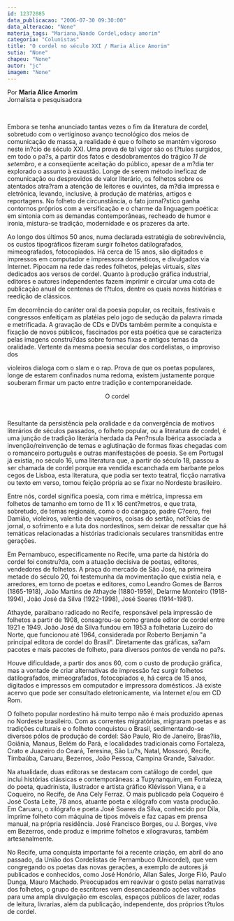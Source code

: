 ```yaml
---
id: 12372085
data_publicacao: "2006-07-30 09:30:00"
data_alteracao: "None"
materia_tags: "Mariana,Nando Cordel,odacy amorim"
categoria: "Colunistas"
title: "O cordel no século XXI / Maria Alice Amorim"
sutia: "None"
chapeu: "None"
autor: "jc"
imagem: "None"
---
```

<p>Por <strong>Maria Alice Amorim</strong><br />Jornalista e pesquisadora</p>
<p>&nbsp;<br /></p>
<p align="left">Embora se tenha anunciado tantas vezes o fim da literatura de cordel, sobretudo com o vertiginoso avan&ccedil;o tecnol&oacute;gico dos meios de comunica&ccedil;&atilde;o de massa, a realidade &eacute; que o folheto se mant&eacute;m vigoroso neste in?cio de s&eacute;culo XXI. Uma prova de tal vigor s&atilde;o os t?tulos surgidos, em todo o pa?s, a partir dos fatos e desdobramentos do tr&aacute;gico <em>11 de setembro</em>, e a conseq&uuml;ente aceita&ccedil;&atilde;o do p&uacute;blico, apesar de a m?dia ter explorado o assunto &agrave; exaust&atilde;o. Longe de serem m&eacute;todo ineficaz de comunica&ccedil;&atilde;o ou desprovidos de valor liter&aacute;rio, os folhetos sobre os atentados atra?ram a aten&ccedil;&atilde;o de leitores e ouvintes, da m?dia impressa e eletr&ocirc;nica, levando, inclusive, &agrave; produ&ccedil;&atilde;o de mat&eacute;rias, artigos e reportagens. No folheto de circunst&acirc;ncia, o fato jornal?stico ganha contornos pr&oacute;prios com a versifica&ccedil;&atilde;o e o charme da linguagem po&eacute;tica: em sintonia com as demandas contempor&acirc;neas, recheado de humor e ironia, mistura-se tradi&ccedil;&atilde;o, modernidade e os prazeres da arte.</p>
<p align="left">Ao longo dos &uacute;ltimos 50 anos, numa declarada estrat&eacute;gia de sobreviv&ecirc;ncia, os custos tipogr&aacute;ficos fizeram surgir folhetos datilografados, mimeografados, fotocopiados. H&aacute; cerca de 15 anos, s&atilde;o digitados e impressos em computador e impressora dom&eacute;sticos, e divulgados via Internet. Pipocam na rede das redes folhetos, pelejas virtuais, <em>sites</em> dedicados aos versos de cordel. Quanto &agrave; produ&ccedil;&atilde;o gr&aacute;fica industrial, editores e autores independentes fazem imprimir e circular uma cota de publica&ccedil;&atilde;o anual de centenas de t?tulos, dentre os quais novas hist&oacute;rias e reedi&ccedil;&atilde;o de cl&aacute;ssicos.</p>
<p align="left">Em decorr&ecirc;ncia do car&aacute;ter oral da poesia popular, os recitais, festivais e congressos enfeiti&ccedil;am as plat&eacute;ias pelo jogo de sedu&ccedil;&atilde;o da palavra rimada e metrificada. A grava&ccedil;&atilde;o de CDs e DVDs tamb&eacute;m permite a conquista e fixa&ccedil;&atilde;o de novos p&uacute;blicos, fascinados por esta po&eacute;tica que se caracteriza pelas imagens constru?das sobre formas fixas e antigos temas da oralidade. Vertente da mesma poesia secular dos cordelistas, o improviso dos</p>
<p>violeiros dialoga com o slam e o rap. Prova de que os poetas populares, longe de estarem confinados numa redoma, existem justamente porque souberam firmar um pacto entre tradi&ccedil;&atilde;o e contemporaneidade.</p>
<p align="center">O cordel</p>
<p>&nbsp;<br /></p>
<p align="left">Resultante da persist&ecirc;ncia pela oralidade e da converg&ecirc;ncia de motivos liter&aacute;rios de s&eacute;culos passados, o folheto popular, ou a literatura de cordel, &eacute; uma jun&ccedil;&atilde;o de tradi&ccedil;&atilde;o liter&aacute;ria herdada da Pen?nsula Ib&eacute;rica associada a inven&ccedil;&atilde;o/reinven&ccedil;&atilde;o de temas e aglutina&ccedil;&atilde;o de formas fixas chegadas com o romanceiro portugu&ecirc;s e outras manifesta&ccedil;&otilde;es de poesia. Se em Portugal j&aacute; existia, no s&eacute;culo 16, uma literatura que, a partir do s&eacute;culo 18, passou a ser chamada de cordel porque era vendida escanchada em barbante pelos cegos de Lisboa, esta literatura, que podia ser texto teatral, fic&ccedil;&atilde;o narrativa ou texto em verso, tomou fei&ccedil;&atilde;o pr&oacute;pria ao se fixar no Nordeste brasileiro.</p>
<p align="left">Entre n&oacute;s, cordel significa poesia, com rima e m&eacute;trica, impressa em folhetos de tamanho em torno de 11 x 16 cent?metros, e que trata, sobretudo, de temas regionais, como o do canga&ccedil;o, padre C?cero, frei Dami&atilde;o, violeiros, valentia de vaqueiros, coisas do sert&atilde;o, not?cias de jornal, o sofrimento e a luta dos nordestinos, sem deixar de ressaltar que h&aacute; tem&aacute;ticas relacionadas a hist&oacute;rias tradicionais seculares transmitidas entre gera&ccedil;&otilde;es.</p>
<p align="left">Em Pernambuco, especificamente no Recife, uma parte da hist&oacute;ria do cordel foi constru?da, com a atua&ccedil;&atilde;o decisiva de poetas, editores, vendedores de folhetos. A pra&ccedil;a do mercado de S&atilde;o Jos&eacute;, na primeira metade do s&eacute;culo 20, foi testemunha da movimenta&ccedil;&atilde;o que existia nela, e arredores, em torno de poetas e editores, como Leandro Gomes de Barros (1865-1918), Jo&atilde;o Martins de Athayde (1880-1959), Delarme Monteiro (1918-1994), Jo&atilde;o Jos&eacute; da Silva (1922-1998), Jos&eacute; Soares (1914-1981).</p>
<p align="left">Athayde, paraibano radicado no Recife, respons&aacute;vel pela impress&atilde;o de folhetos a partir de 1908, consagrou-se como grande editor de cordel entre 1921 e 1949. Jo&atilde;o Jos&eacute; da Silva fundou em 1953 a folhetaria Luzeiro do Norte, que funcionou at&eacute; 1964, considerada por Roberto Benjamin "a principal editora de cordel do Brasil". Diretamente das gr&aacute;ficas, sa?am pacotes e mais pacotes de folheto, para diversos pontos de venda no pa?s.</p>
<p align="left">Houve dificuldade, a partir dos anos 60, com o custo de produ&ccedil;&atilde;o gr&aacute;fica, mas a vontade de criar alternativas de impress&atilde;o fez surgir folhetos datilografados, mimeografados, fotocopiados e, h&aacute; cerca de 15 anos, digitados e impressos em computador e impressora dom&eacute;sticos. J&aacute; existe acervo que pode ser consultado eletronicamente, via Internet e/ou em CD Rom.</p>
<p align="left">O folheto popular nordestino h&aacute; muito tempo n&atilde;o &eacute; mais produzido apenas no Nordeste brasileiro. Com as correntes migrat&oacute;rias, migraram poetas e as tradi&ccedil;&otilde;es culturais e o folheto conquistou o Brasil, sedimentando-se diversos p&oacute;los de produ&ccedil;&atilde;o de cordel: S&atilde;o Paulo, Rio de Janeiro, Bras?lia, Goi&acirc;nia, Manaus, Bel&eacute;m do Par&aacute;, e localidades tradicionais como Fortaleza, Crato e Juazeiro do Cear&aacute;, Teresina, S&atilde;o Lu?s, Natal, Mossor&oacute;, Recife, Timba&uacute;ba, Caruaru, Bezerros, Jo&atilde;o Pessoa, Campina Grande, Salvador.</p>
<p align="left">Na atualidade, duas editoras se destacam com cat&aacute;logo de cordel, que inclui hist&oacute;rias cl&aacute;ssicas e contempor&acirc;neas: a Tupynanquim, em Fortaleza, do poeta, quadrinista, ilustrador e artista gr&aacute;fico Kl&eacute;visson Viana, e a Coqueiro, no Recife, de Ana Cely Ferraz. O mais publicado pela Coqueiro &eacute; Jos&eacute; Costa Leite, 78 anos, atuante poeta e xil&oacute;grafo com vasta produ&ccedil;&atilde;o. Em Caruaru, o xil&oacute;grafo e poeta Jos&eacute; Soares da Silva, conhecido por Dila, imprime folheto com m&aacute;quina de tipos m&oacute;veis e faz capas em prensa manual, na pr&oacute;pria resid&ecirc;ncia. Jos&eacute; Francisco Borges, ou J. Borges, vive em Bezerros, onde produz e imprime folhetos e xilogravuras, tamb&eacute;m artesanalmente.</p>
<p align="left">No Recife, uma conquista importante foi a recente cria&ccedil;&atilde;o, em abril do ano passado, da Uni&atilde;o dos Cordelistas de Pernambuco (Unicordel), que vem congregando os poetas das novas gera&ccedil;&otilde;es, a exemplo de autores j&aacute; publicados e conhecidos, como Jos&eacute; Hon&oacute;rio, Allan Sales, Jorge Fil&oacute;, Paulo Dunga, Mauro Machado. Preocupados em reavivar o gosto pelas narrativas dos folhetos, o grupo de escritores vem desencadeando a&ccedil;&otilde;es voltadas para uma ampla divulga&ccedil;&atilde;o em escolas, espa&ccedil;os p&uacute;blicos de lazer, rodas de leitura, livrarias, al&eacute;m da publica&ccedil;&atilde;o, independente, dos pr&oacute;prios t?tulos de cordel.</p>

